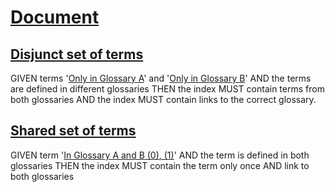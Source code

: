 # [Document](#document)

## [Disjunct set of terms](#disjunct-set-of-terms)

GIVEN terms '[Only in Glossary A][1]' and '[Only in Glossary B][2]'
AND the terms are defined in different glossaries
THEN the index MUST contain terms from both glossaries
AND the index MUST contain links to the correct glossary.

## [Shared set of terms](#shared-set-of-terms)

GIVEN term '[In Glossary A and B][3][ (0)][3][, (1)][4]'
AND the term is defined in both glossaries
THEN the index MUST contain the term only once AND link to both glossaries

[1]: glossary-a.md#only-in-glossary-a

[2]: glossary-b.md#only-in-glossary-b

[3]: glossary-a.md#in-glossary-a-and-b

[4]: glossary-b.md#in-glossary-a-and-b
